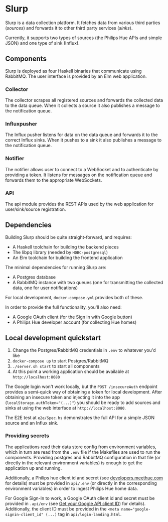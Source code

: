 # Slurp

Slurp is a data collection platform. It fetches data from various third parties (*sources*) and forwards it
to other third party services (*sinks*).

Currently, it supports two types of sources (the Philips Hue APIs and simple JSON) and one type of sink (Influx).

## Components
Slurp is deployed as four Haskell binaries that communicate using RabbitMQ. The user interface is provided by
an Elm web application.

### Collector
The collector scrapes all registered sources and forwards the collected data to the data queue. When it collects
a source it also publishes a message to the notification queue.

### Influxpusher
The Influx pusher listens for data on the data queue and forwards it to the correct Influx sinks. When
it pushes to a sink it also publishes a message to the notification queue.

### Notifier
The notifier allows user to connect to a WebSocket and to authenticate by providing a token.
It listens for messages on the notification queue and forwards them to the appropriate WebSockets.

### API
The api module provides the REST APIs used by the web application for user/sink/source registration.

## Dependencies
Building Slurp should be quite straight-forward, and requires:
- A Haskell toolchain for building the backend pieces
- The libpq library (needed by `HDBC-postgresql`)
- An Elm toolchain for building the frontend application

The minimal dependencies for running Slurp are:
- A Postgres database
- A RabbitMQ instance with two queues (one for transmitting the collected data, one for user notifications)

For local development, `docker-compose.yml` provides both of these.

In order to provide the full functionality, you'll also need:
- A Google OAuth client (for the Sign in with Google button)
- A Philips Hue developer account (for collecting Hue homes)

## Local development quickstart

1) Change the Postgres/RabbitMQ credentials in `.env` to whatever you'd like
2) `docker-compose up` to start Postgres/RabbitMQ
3) `./server.sh start` to start all components
4) At this point a working application should be available at `http://localhost:8080`

The Google login won't work locally, but the `POST /insecureAuth` endpoint provides a semi-quick way of obtaining a token for
local development. After obtaining an insecure token and injecting it into the app (`localStorage.authToken="(...)"`)
you should be ready to add sources and sinks at using the web interface at `http://localhost:8080`.

The E2E test at `e2e/Spec.hs` demonstrates the full API for a simple JSON source and an Influx sink.

### Providing secrets
The applications read their data store config from environment variables, which in turn are read from the `.env` file if the Makefiles are used to run the components.
Providing postgres and RabbitMQ configuration in that file (or directly in the relevant environment variables) is enough
to get the application up and running.

Additionally, a Philips hue client id and secret (see [developers.meethue.com](https://developers.meethue.com/) for details)
must be provided in `api/.env` (or directly in the corresponding environment variables) in order to ingest Philips Hue home data.

For Google Sign-In to work, a Google OAuth client id and secret must be provided in `.api/env` (see [Get your Google API client ID](https://developers.google.com/identity/gsi/web/guides/get-google-api-clientid))
for details). Additionally, the client ID must be provided in the `<meta name="google-signin-client_id" (...)` tag in `api/login-landing.html`.
